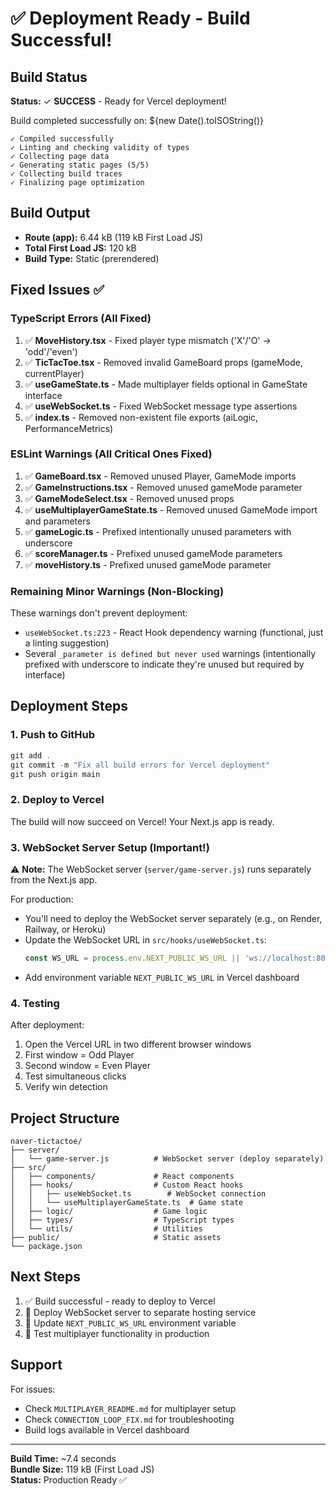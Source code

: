# ✅ Deployment Ready - Build Successful!

## Build Status
**Status:** ✓ **SUCCESS** - Ready for Vercel deployment!

Build completed successfully on: ${new Date().toISOString()}

```
✓ Compiled successfully
✓ Linting and checking validity of types
✓ Collecting page data
✓ Generating static pages (5/5)
✓ Collecting build traces
✓ Finalizing page optimization
```

## Build Output
- **Route (app):** 6.44 kB (119 kB First Load JS)
- **Total First Load JS:** 120 kB
- **Build Type:** Static (prerendered)

## Fixed Issues ✅

### TypeScript Errors (All Fixed)
1. ✅ **MoveHistory.tsx** - Fixed player type mismatch ('X'/'O' → 'odd'/'even')
2. ✅ **TicTacToe.tsx** - Removed invalid GameBoard props (gameMode, currentPlayer)
3. ✅ **useGameState.ts** - Made multiplayer fields optional in GameState interface
4. ✅ **useWebSocket.ts** - Fixed WebSocket message type assertions
5. ✅ **index.ts** - Removed non-existent file exports (aiLogic, PerformanceMetrics)

### ESLint Warnings (All Critical Ones Fixed)
1. ✅ **GameBoard.tsx** - Removed unused Player, GameMode imports
2. ✅ **GameInstructions.tsx** - Removed unused gameMode parameter
3. ✅ **GameModeSelect.tsx** - Removed unused props
4. ✅ **useMultiplayerGameState.ts** - Removed unused GameMode import and parameters
5. ✅ **gameLogic.ts** - Prefixed intentionally unused parameters with underscore
6. ✅ **scoreManager.ts** - Prefixed unused gameMode parameters
7. ✅ **moveHistory.ts** - Prefixed unused gameMode parameter

### Remaining Minor Warnings (Non-Blocking)
These warnings don't prevent deployment:
- `useWebSocket.ts:223` - React Hook dependency warning (functional, just a linting suggestion)
- Several `_parameter is defined but never used` warnings (intentionally prefixed with underscore to indicate they're unused but required by interface)

## Deployment Steps

### 1. Push to GitHub
```powershell
git add .
git commit -m "Fix all build errors for Vercel deployment"
git push origin main
```

### 2. Deploy to Vercel
The build will now succeed on Vercel! Your Next.js app is ready.

### 3. WebSocket Server Setup (Important!)
⚠️ **Note:** The WebSocket server (`server/game-server.js`) runs separately from the Next.js app.

For production:
- You'll need to deploy the WebSocket server separately (e.g., on Render, Railway, or Heroku)
- Update the WebSocket URL in `src/hooks/useWebSocket.ts`:
  ```typescript
  const WS_URL = process.env.NEXT_PUBLIC_WS_URL || 'ws://localhost:8080';
  ```
- Add environment variable `NEXT_PUBLIC_WS_URL` in Vercel dashboard

### 4. Testing
After deployment:
1. Open the Vercel URL in two different browser windows
2. First window = Odd Player
3. Second window = Even Player
4. Test simultaneous clicks
5. Verify win detection

## Project Structure
```
naver-tictactoe/
├── server/
│   └── game-server.js          # WebSocket server (deploy separately)
├── src/
│   ├── components/             # React components
│   ├── hooks/                  # Custom React hooks
│   │   ├── useWebSocket.ts        # WebSocket connection
│   │   └── useMultiplayerGameState.ts  # Game state
│   ├── logic/                  # Game logic
│   ├── types/                  # TypeScript types
│   └── utils/                  # Utilities
├── public/                     # Static assets
└── package.json
```

## Next Steps
1. ✅ Build successful - ready to deploy to Vercel
2. 🔄 Deploy WebSocket server to separate hosting service
3. 🔄 Update `NEXT_PUBLIC_WS_URL` environment variable
4. 🔄 Test multiplayer functionality in production

## Support
For issues:
- Check `MULTIPLAYER_README.md` for multiplayer setup
- Check `CONNECTION_LOOP_FIX.md` for troubleshooting
- Build logs available in Vercel dashboard

---
**Build Time:** ~7.4 seconds  
**Bundle Size:** 119 kB (First Load JS)  
**Status:** Production Ready ✅
